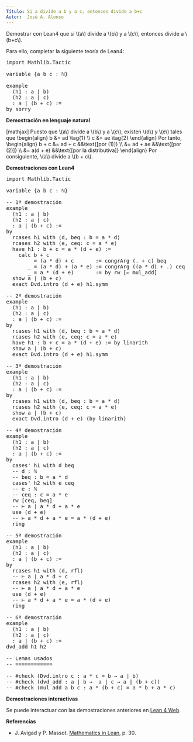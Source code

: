 ```yaml
---
Título: Si a divide a b y a c, entonces divide a b+c
Autor:  José A. Alonso
---
```


Demostrar con Lean4 que si \\(a\\) divide a \\(b\\) y a \\(c\\), entonces divide a \\(b+c\\).

Para ello, completar la siguiente teoría de Lean4:

<pre lang="lean">
import Mathlib.Tactic

variable {a b c : ℕ}

example
  (h1 : a ∣ b)
  (h2 : a ∣ c)
  : a ∣ (b + c) :=
by sorry
</pre>
<!--more-->

<b>Demostración en lenguaje natural</b>

[mathjax]
Puesto que \\(a\\) divide a \\(b\\) y a \\(c\\), existen \\(d\\) y \\(e\\) tales que
\\begin{align}
   b &= ad \\tag{1} \\\\
   c &= ae \\tag{2}
\\end{align}
Por tanto,
\\begin{align}
   b + c &= ad + c     &&\\text{[por (1)]} \\\\
         &= ad + ae    &&\\text{[por (2)]} \\\\
         &= a(d + e)   &&\\text{[por la distributiva]}
\\end{align}
Por consiguiente, \\(a\\) divide a \\(b + c\\).

<b>Demostraciones con Lean4</b>

<pre lang="lean">
import Mathlib.Tactic

variable {a b c : ℕ}

-- 1ª demostración
example
  (h1 : a ∣ b)
  (h2 : a ∣ c)
  : a ∣ (b + c) :=
by
  rcases h1 with ⟨d, beq : b = a * d⟩
  rcases h2 with ⟨e, ceq: c = a * e⟩
  have h1 : b + c = a * (d + e) :=
    calc b + c
         = (a * d) + c       := congrArg (. + c) beq
       _ = (a * d) + (a * e) := congrArg ((a * d) + .) ceq
       _ = a * (d + e)       := by rw [← mul_add]
  show a ∣ (b + c)
  exact Dvd.intro (d + e) h1.symm

-- 2ª demostración
example
  (h1 : a ∣ b)
  (h2 : a ∣ c)
  : a ∣ (b + c) :=
by
  rcases h1 with ⟨d, beq : b = a * d⟩
  rcases h2 with ⟨e, ceq: c = a * e⟩
  have h1 : b + c = a * (d + e) := by linarith
  show a ∣ (b + c)
  exact Dvd.intro (d + e) h1.symm

-- 3ª demostración
example
  (h1 : a ∣ b)
  (h2 : a ∣ c)
  : a ∣ (b + c) :=
by
  rcases h1 with ⟨d, beq : b = a * d⟩
  rcases h2 with ⟨e, ceq: c = a * e⟩
  show a ∣ (b + c)
  exact Dvd.intro (d + e) (by linarith)

-- 4ª demostración
example
  (h1 : a ∣ b)
  (h2 : a ∣ c)
  : a ∣ (b + c) :=
by
  cases' h1 with d beq
  -- d : ℕ
  -- beq : b = a * d
  cases' h2 with e ceq
  -- e : ℕ
  -- ceq : c = a * e
  rw [ceq, beq]
  -- ⊢ a ∣ a * d + a * e
  use (d + e)
  -- ⊢ a * d + a * e = a * (d + e)
  ring

-- 5ª demostración
example
  (h1 : a ∣ b)
  (h2 : a ∣ c)
  : a ∣ (b + c) :=
by
  rcases h1 with ⟨d, rfl⟩
  -- ⊢ a ∣ a * d + c
  rcases h2 with ⟨e, rfl⟩
  -- ⊢ a ∣ a * d + a * e
  use (d + e)
  -- ⊢ a * d + a * e = a * (d + e)
  ring

-- 6ª demostración
example
  (h1 : a ∣ b)
  (h2 : a ∣ c)
  : a ∣ (b + c) :=
dvd_add h1 h2

-- Lemas usados
-- ============

-- #check (Dvd.intro c : a * c = b → a ∣ b)
-- #check (dvd_add : a ∣ b →  a ∣ c → a ∣ (b + c))
-- #check (mul_add a b c : a * (b + c) = a * b + a * c)
</pre>

<b>Demostraciones interactivas</b>

Se puede interactuar con las demostraciones anteriores en <a href="https://live.lean-lang.org/#url=https://raw.githubusercontent.com/jaalonso/Calculemus2/main/src/Suma_divisible.lean" rel="noopener noreferrer" target="_blank">Lean 4 Web</a>.

<b>Referencias</b>

<ul>
<li> J. Avigad y P. Massot. <a href="https://bit.ly/3U4UjBk">Mathematics in Lean</a>, p. 30.</li>
</ul>

